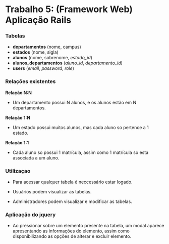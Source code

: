 # Trabalho 5: (Framework Web) Aplicação Rails

### Tabelas

* **departamentos** (nome, campus)
* **estados** (nome, sigla)
* **alunos** (nome, sobrenome, *estado_id*)
* **alunos_departamentos** (*aluno_id*, *departamento_id*)
* **users** (*email*, *password*, *role*)

### Relações existentes

**Relação N:N**   

* Um departamento possui N alunos, e os alunos estão em N departamentos.

**Relação 1:N**   

* Um estado possui muitos alunos, mas cada aluno so pertence a 1 estado.

**Relação 1:1**   

* Cada aluno so possui 1 matrícula, assim como 1 matrícula so esta associada a um aluno.     

### Utilizaçao

* Para acessar qualquer tabela é neccessário estar logado.

* Usuários podem visualizar as tabelas.

* Administradores podem visualizar e modificar as tabelas.

### Aplicação do jquery

* Ao pressionar sobre um elemento presente na tabela, um modal aparece apresentando as informações do elemento, assim como disponibilizando as opções de alterar e excluir elemento.

